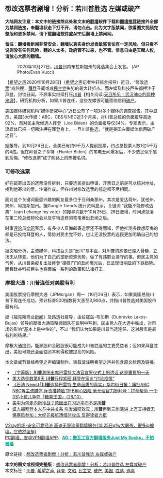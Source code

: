  <h2>想改选票者剧增！分析：若川普胜选 左媒或破产</h2> <p class="notice"><b>大陆网友注意：本文中的链接除此处和文末的<a href="https://github.com/bannedbook/fanqiang" >翻墙</a>软件下载和<a href="https://github.com/killgcd/justmysocks/blob/master/README.md">翻墙推荐</a>链接外全部为禁网链接，未翻墙状态下打不开，请勿点击。此为文字版禁闻，欲看图文视频完整版和更多禁闻，请下载<a href="https://github.com/bannedbook/fanqiang">翻墙软件或APP</a>后翻墙上禁闻网。</p><p>备注：翻墙看新闻非常安全，翻墙以真实身份发表敏感言论有一定风险，但只看不说则没有任何风险，翻的人太多，政府管不过来，也不管。信息自由是天赋人权，请放心大胆的翻墙。</b></p>  <div class="entry"> <figure><figcaption>2020年10月27日，<a href="https://www.bannedbook.org/bnews/tag/%e5%b7%9d%e6%99%ae/" class="st_tag internal_tag" rel="tag" title="标签 川普 下的日志">川普</a>到内布拉斯加州的竞选集会上发言。 (AP Photo/Evan Vucci)</figcaption></figure> <p>【<span class='wp_keywordlink_affiliate'><a href="https://www.soundofhope.org" title="希望之声" target="_blank">希望之声</a></span>2020年10月28日】（<a href="https://www.bannedbook.org/bnews/tag/%e5%b8%8c%e6%9c%9b%e4%b9%8b%e5%a3%b0/" class="st_tag internal_tag" rel="tag" title="标签 希望之声 下的日志">希望之声</a>记者仲轩综合报导）近日，“修改<a href="https://www.bannedbook.org/bnews/tag/%E9%80%89%E7%A5%A8/" class="st_tag internal_tag" rel="tag" title="标签 选票 下的日志">选票</a>”成热搜，<a href="https://www.bannedbook.org/bnews/tag/%e6%8b%9c%e7%99%bb/" class="st_tag internal_tag" rel="tag" title="标签 拜登 下的日志">拜登</a>丑闻或成<a href="https://www.bannedbook.org/bnews/tag/%e6%b0%91%e4%b8%bb%e5%85%9a/" class="st_tag internal_tag" rel="tag" title="标签 民主党 下的日志">民主党</a>失势的最大转折点。而左媒及科技巨头都押注于拜登，封锁丑闻，不顾事实继续打压<span class='wp_keywordlink'><a href="https://www.bannedbook.org/bnews/comments/20200816/1381118.html" title="天目所见：川普将再赢总统大选 共和党掌参众两院" target="_blank">川普</a></span>【相关阅读:<a href='https://www.bannedbook.org/bnews/comments/20200816/1381123.html' target='_blank'>天目所见：武汉肺炎的两种来源</a>】。研究机构分析，如果川普连任，这些左媒很可能面临信用<a href="https://www.bannedbook.org/bnews/tag/%e7%a0%b4%e4%ba%a7/" class="st_tag internal_tag" rel="tag" title="标签 破产 下的日志">破产</a>。</p> <p><a href="https://www.bannedbook.org/bnews/tag/%e7%be%8e%e5%9b%bd/" class="st_tag internal_tag" rel="tag" title="标签 美国 下的日志">美国</a>媒体研究机构“媒体研究中心”近日公布了一项对多个媒体的调查报告。其中显示，美国3大传媒：ABC、CBS与NBC近3个月来，对川普总统的负面报导高达92%，而对民主党候选人拜登（Joe Biden）的负面报导仅34%。专家表示，主流媒体已把一切赌注押在拜登身上，一旦川普<a href="https://www.bannedbook.org/bnews/tag/%E8%83%9C%E9%80%89/" class="st_tag internal_tag" rel="tag" title="标签 胜选 下的日志">胜选</a>，“就是美国左翼媒体信用破产之日”。</p> <p>据报导，到10月26日止，全美已有约6千万人提前投票，约占总投票人数1亿5千万的4成。但在拜登之子亨特（Hunter Biden）的笔电丑闻爆发后，不少选民似乎感到后悔，“修改选票”成了网路上的热搜名词。</p>  <h3>可修改选票</h3> <p>好在邮寄出去的选票没有拆封，只要选民提出申请，开票日之前是可以核对地址，找到他寄出的票，注销作废。但各州对修改选票的规定都不尽相同。</p> <p>而对这个关键词最感兴趣的网友最多位于亚利桑那州，其次是爱达荷州、犹他州、宾州、阿拉斯加州。据Google Trends 统计资料显示，关键词 “我能不能修改选票”（can I change my vote）的搜寻次数于10月25日、26日激增，时间点就落在第二轮总统辩论会以及亨特送修的笔电爆出丑闻之后。</p> <p>时事<span class='wp_keywordlink_affiliate'><a href="https://www.bannedbook.org/bnews/comments/" title="新闻评论" target="_blank">评论</a></span>员<a href="https://www.bannedbook.org/bnews/tag/%e6%96%87%e6%98%ad/" class="st_tag internal_tag" rel="tag" title="标签 文昭 下的日志">文昭</a>表示，有多少人反悔邮寄选票还不得而知，但他推测多数想反悔的都是已投给拜登的人，情势对民主党不妙，也让还没投票的选民更加明确自己的想法。</p>  <p>据文昭分析，主流媒体、科技巨头是“反川”基本盘，对川普的怨恨已深入骨髓、立场无从转变。他们为了自己的垄断资源优势，做了有违职业操守的事。但民主党的气势，从川普染疫复出及拜登“硬碟门”的丑闻曝光后，已呈现很明显的下跌趋势。而且硅谷科技巨头也将面临一系列的政策和法律打击。</p> <h3>摩根大通：川普连任对美股有利</h3> <p>美国股票投行摩根大通（JPMorgan）周一（10月26日）表示，如果美国总统川普下周连任成功，预计标普500指数将大涨至3,900点，并指川普胜选对美国股市最有利。</p> <p>据《福克斯商业<span class='wp_keywordlink_affiliate'><a href="https://www.bannedbook.org/" title="新闻">新闻</a></span>》及路透社报导，由拉寇兹-布加斯（Dubravko Lakos-Bujas）领导的摩根大通策略师团队在说明中写到，民主党人在大选中胜出，对市场的影响“基本上是中性的”，不过 “我们认为如果是川普当选连任，这对股市是最有利的结果。”</p>  <p>摩根大通提到，能源股和金融股很可能成为川普胜选的主要受益者；但如果拜登胜出，美股可能还会面临资本利得税被提高的风险。</p> <p>本文章或节目经希望之声编辑制作，转载请注明希望之声并包含原文标题及链接。</p> <ul class='op-related-articles' title='相关阅读'> <li><a href='https://www.bannedbook.org/bnews/bannedvideo/20201029/1421920.html' target='_blank'>（字幕版）<b>川普</b>总统出席巴雷特大法官宣誓仪式上的讲话 这是重要的一天</a></li> <li><a href='https://www.bannedbook.org/bnews/comments/20201029/1421917.html' target='_blank'>美大选倒数第6天 <b>川普</b>行程紧密 拜登在家乡“讨论疫情”</a></li> <li><a href='https://www.bannedbook.org/bnews/bannedvideo/20201029/1421912.html' target='_blank'>《石涛 News》「<b>川普</b>选择巴雷特 生命品质的真实」华尔街日报：痛批ABC NBC等主流媒体 斥责推特脸书FB用心凶险 毫无理智力挺拜登：拼命帮助 一个3岁小孩儿争夺「糖果王国」（28/10）</a></li> <li><a href='https://www.bannedbook.org/bnews/baitai/20201029/1421911.html' target='_blank'>美中为何走向新冷战？原因出在习近平而不是<b>川普</b></a></li> <li><a href='https://www.bannedbook.org/bnews/bannedvideo/20201029/1421900.html' target='_blank'>证人揭拜登本人与中共关系 引发海啸效应；<b>川普</b>再到三州演讲 上万支持者无惧寒风参加；大纪元报纸遭纽时攻击 反得读者力挺</a></li> </ul> <p class="texttj"> <a href="https://www.bannedbook.org/forum23/topic22702.html" target="_blank">V2ray机场-安全可靠经济 高速无限流量翻墙服务(10.25日gfw大屠杀，很多ip被墙，它依然坚挺)</a><br/> <a href="https://github.com/bannedbook/fanqiang/wiki/%E7%A6%81%E9%97%BB%E7%BD%91%E5%AE%89%E5%8D%93%E7%BF%BB%E5%A2%99%E6%96%B0%E9%97%BBAPP" target="_blank">PC翻墙、安卓VPN翻墙APP</a>、<span onclick="window.open('https://github.com/killgcd/justmysocks/blob/master/README.md')" style="font-weight:bold;color:#00A191;cursor:pointer;text-decoration:underline;outline:none">AD：搬瓦工官方翻墙服务Just My Socks，不怕被墙</span></p><p>原文链接：<a class="src_link"  href="https://www.soundofhope.org/post/436999" target="_blank">想改选票者剧增！分析：若川普胜选 左媒或破产</a></p> <a name='sharetosocial'></a>       <div><b>本文的图文或视频完整版</b>：<a href='https://www.bannedbook.org/bnews/comments/20201029/1421951.html'>想改选票者剧增！分析：若川普胜选 左媒或破产</a></div>  </div><!--END ENTRY--> <div class="postfooter"> <div>本文标签：<a href="https://www.bannedbook.org/bnews/tag/%e5%b7%9d%e6%99%ae/" rel="tag">川普</a>, <a href="https://www.bannedbook.org/bnews/tag/%e5%b8%8c%e6%9c%9b%e4%b9%8b%e5%a3%b0/" rel="tag">希望之声</a>, <a href="https://www.bannedbook.org/bnews/tag/%e6%8b%9c%e7%99%bb/" rel="tag">拜登</a>, <a href="https://www.bannedbook.org/bnews/tag/%e6%96%87%e6%98%ad/" rel="tag">文昭</a>, <a href="https://www.bannedbook.org/bnews/tag/%e6%b0%91%e4%b8%bb%e5%85%9a/" rel="tag">民主党</a>, <a href="https://www.bannedbook.org/bnews/tag/%e7%a0%b4%e4%ba%a7/" rel="tag">破产</a>, <a href="https://www.bannedbook.org/bnews/tag/%e7%be%8e%e5%9b%bd/" rel="tag">美国</a>, <a href="https://www.bannedbook.org/bnews/tag/%E8%83%9C%E9%80%89/" rel="tag">胜选</a>, <a href="https://www.bannedbook.org/bnews/tag/%E9%80%89%E7%A5%A8/" rel="tag">选票</a></div>  </div><!--END POSTFOOTER--> 